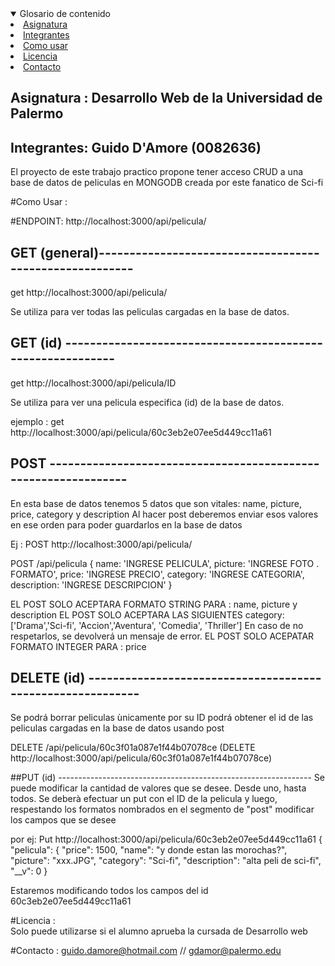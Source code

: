 

<details open="open">
  <summary>Glosario de contenido</summary>
    <li><a href="#arquitecturaWeb">Asignatura</a></li>
    <li><a href="#Integrantes">Integrantes </a></li>
    <li><a href="#uso">Como usar</a></li>
    <li><a href="#licencia">Licencia</a></li>
    <li><a href="#Contacto">Contacto</a></li>
  </ol>
</details>

## Asignatura : Desarrollo Web de la Universidad de Palermo

## Integrantes: Guido D'Amore (0082636)

El proyecto de este trabajo practico propone tener acceso CRUD a una base de datos de peliculas en MONGODB creada por este fanatico de Sci-fi 

#Como Usar : 

#ENDPOINT:  http://localhost:3000/api/pelicula/    

## GET (general)--------------------------------------------------------

get http://localhost:3000/api/pelicula/

Se utiliza para ver todas las peliculas cargadas en la base de datos.

## GET (id)  -----------------------------------------------------------
get http://localhost:3000/api/pelicula/ID

Se utiliza para ver una pelicula especifica (id) de la base de datos. 

ejemplo : get http://localhost:3000/api/pelicula/60c3eb2e07ee5d449cc11a61

## POST  --------------------------------------------------------------- 
En esta base de datos tenemos 5 datos que son vitales: name, picture, price, category y description
Al hacer post deberemos enviar esos valores en ese orden para poder guardarlos en la base de datos

Ej : POST http://localhost:3000/api/pelicula/ 

POST /api/pelicula
{
  name: 'INGRESE PELICULA',
  picture: 'INGRESE FOTO . FORMATO',
  price: 'INGRESE PRECIO',
  category: 'INGRESE CATEGORIA',   
  description: 'INGRESE DESCRIPCION' 
}

EL POST SOLO ACEPTARA FORMATO STRING PARA : name, picture y description
EL POST SOLO ACEPTARA LAS SIGUIENTES category: ['Drama','Sci-fi', 'Accion','Aventura', 'Comedia', 'Thriller'] En caso de no respetarlos, se devolverá un mensaje de error. 
EL POST SOLO ACEPATAR FORMATO INTEGER PARA : price 

## DELETE (id)  -----------------------------------------------------------
Se podrá borrar peliculas ùnicamente por su ID 
podrá obtener el id de las peliculas cargadas en la base de datos usando post 

DELETE /api/pelicula/60c3f01a087e1f44b07078ce
(DELETE http://localhost:3000/api/pelicula/60c3f01a087e1f44b07078ce) 

##PUT (id)  --------------------------------------------------------------- 
Se puede modificar la cantidad de valores que se desee. Desde uno, hasta todos.
Se deberà efectuar un put con el ID de la pelicula y luego, respestando los formatos nombrados en el segmento de "post" modificar los campos que se desee

por ej: 
Put http://localhost:3000/api/pelicula/60c3eb2e07ee5d449cc11a61
{
    "pelicula": {
        "price": 1500,
        "name": "y donde estan las morochas?",
        "picture": "xxx.JPG",
        "category": "Sci-fi",
        "description": "alta peli de sci-fi",
        "__v": 0
    }

Estaremos modificando todos los campos del id 60c3eb2e07ee5d449cc11a61

#Licencia :  
Solo puede utilizarse si el alumno aprueba la cursada de Desarrollo web


#Contacto :
  guido.damore@hotmail.com // gdamor@palermo.edu 

